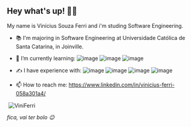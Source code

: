 ## Hey what's up! 🙋‍♂️

My name is Vinícius Souza Ferri and i'm studing Software Engineering.
- 📚 I'm majoring in Software Engineering at Universidade Católica de Santa Catarina, in Joinville.
- 🌱 I’m currently learning: ![image](https://img.shields.io/badge/JavaScript-F7DF1E?style=for-the-badge&logo=javascript&logoColor=black
) ![image](https://img.shields.io/badge/PHP-777BB4?style=for-the-badge&logo=php&logoColor=white
) ![image](https://img.shields.io/badge/Unity-100000?style=for-the-badge&logo=unity&logoColor=white
) 
- ✍ I have experience with: ![image](https://img.shields.io/badge/HTML5-E34F26?style=for-the-badge&logo=html5&logoColor=white
) ![image](https://img.shields.io/badge/CSS3-1572B6?style=for-the-badge&logo=css3&logoColor=white
) ![image](https://img.shields.io/badge/C%2B%2B-00599C?style=for-the-badge&logo=c%2B%2B&logoColor=white
) ![image](https://img.shields.io/badge/Bootstrap-563D7C?style=for-the-badge&logo=bootstrap&logoColor=white
)

- 📫 How to reach me: https://www.linkedin.com/in/vinicius-ferri-058a301a4/

<p>&nbsp;<img align="center" src="https://github-readme-stats.vercel.app/api?username=vini-ferri&theme=dark&show_icons=true%22/%3E" alt="ViniFerri" /></p>

*fica, vai ter bolo 😉*
